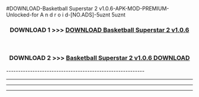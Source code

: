 #DOWNLOAD-Basketball Superstar 2 v1.0.6-APK-MOD-PREMIUM-Unlocked-for A n d r o i d-[NO.ADS]-5uznt 5uznt 



<div align="center">

<h3>DOWNLOAD 1 >>> <a href="https://t.co/FKmqrqFo6t??judul=Basketball Superstar 2 v1.0.6">DOWNLOAD Basketball Superstar 2 v1.0.6</a></h3><br>

<h3>DOWNLOAD 2 >>> <a href="https://t.co/FKmqrqFo6t??judul=Basketball Superstar 2 v1.0.6">Basketball Superstar 2 v1.0.6 DOWNLOAD </a></h3>

</div>
----------------------------------------------------------

----------------------------------------------------------

----------------------------------------------------------

----------------------------------------------------------




